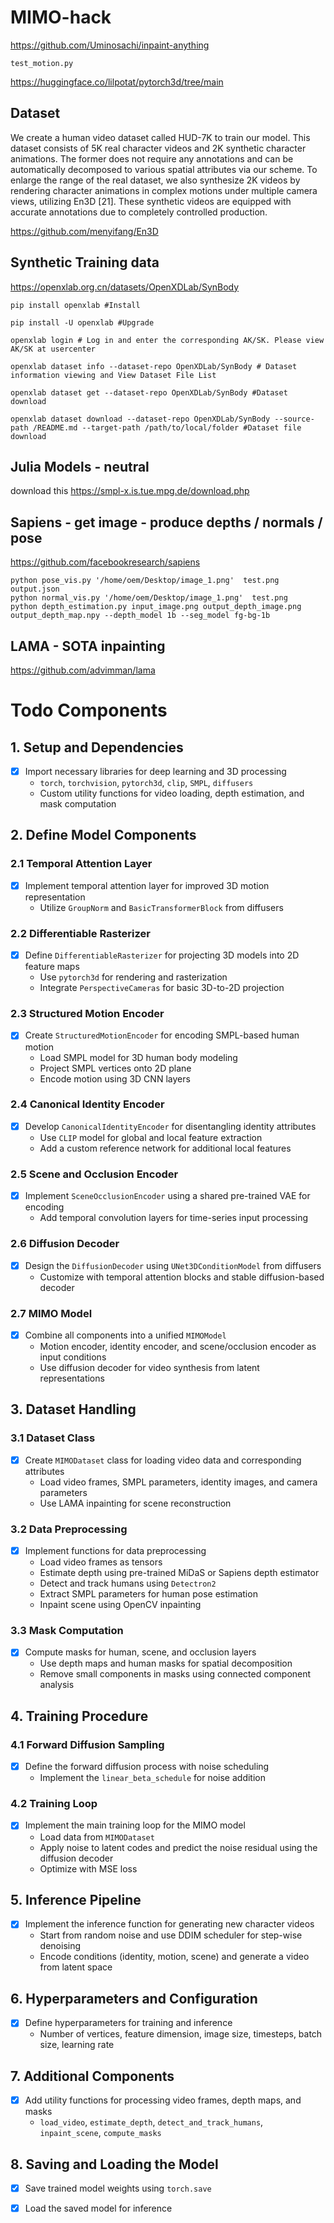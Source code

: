 # MIMO-hack


https://github.com/Uminosachi/inpaint-anything

```shell
test_motion.py
```
https://huggingface.co/lilpotat/pytorch3d/tree/main


## Dataset
We create a human video dataset called HUD-7K
to train our model. This dataset consists of 5K real character videos and 2K synthetic character animations. The
former does not require any annotations and can be automatically decomposed to various spatial attributes via our
scheme. To enlarge the range of the real dataset, we also
synthesize 2K videos by rendering character animations in
complex motions under multiple camera views, utilizing En3D [21]. 
These synthetic videos are equipped with accurate annotations due to completely controlled production.

https://github.com/menyifang/En3D



## Synthetic Training data
https://openxlab.org.cn/datasets/OpenXDLab/SynBody

```
pip install openxlab #Install

pip install -U openxlab #Upgrade

openxlab login # Log in and enter the corresponding AK/SK. Please view AK/SK at usercenter

openxlab dataset info --dataset-repo OpenXDLab/SynBody # Dataset information viewing and View Dataset File List

openxlab dataset get --dataset-repo OpenXDLab/SynBody #Dataset download

openxlab dataset download --dataset-repo OpenXDLab/SynBody --source-path /README.md --target-path /path/to/local/folder #Dataset file download
```


## Julia Models - neutral
download this 
https://smpl-x.is.tue.mpg.de/download.php



## Sapiens - get image - produce depths / normals / pose
https://github.com/facebookresearch/sapiens
```shell
python pose_vis.py '/home/oem/Desktop/image_1.png'  test.png output.json
python normal_vis.py '/home/oem/Desktop/image_1.png'  test.png 
python depth_estimation.py input_image.png output_depth_image.png output_depth_map.npy --depth_model 1b --seg_model fg-bg-1b

```


## LAMA - SOTA inpainting 
https://github.com/advimman/lama



# Todo Components  

## 1. Setup and Dependencies
- [x] Import necessary libraries for deep learning and 3D processing
  - `torch`, `torchvision`, `pytorch3d`, `clip`, `SMPL`, `diffusers`
  - Custom utility functions for video loading, depth estimation, and mask computation

## 2. Define Model Components

### 2.1 Temporal Attention Layer
- [x] Implement temporal attention layer for improved 3D motion representation
  - Utilize `GroupNorm` and `BasicTransformerBlock` from diffusers

### 2.2 Differentiable Rasterizer
- [x] Define `DifferentiableRasterizer` for projecting 3D models into 2D feature maps
  - Use `pytorch3d` for rendering and rasterization
  - Integrate `PerspectiveCameras` for basic 3D-to-2D projection

### 2.3 Structured Motion Encoder
- [x] Create `StructuredMotionEncoder` for encoding SMPL-based human motion
  - Load SMPL model for 3D human body modeling
  - Project SMPL vertices onto 2D plane
  - Encode motion using 3D CNN layers

### 2.4 Canonical Identity Encoder
- [x] Develop `CanonicalIdentityEncoder` for disentangling identity attributes
  - Use `CLIP` model for global and local feature extraction
  - Add a custom reference network for additional local features

### 2.5 Scene and Occlusion Encoder
- [x] Implement `SceneOcclusionEncoder` using a shared pre-trained VAE for encoding
  - Add temporal convolution layers for time-series input processing

### 2.6 Diffusion Decoder
- [x] Design the `DiffusionDecoder` using `UNet3DConditionModel` from diffusers
  - Customize with temporal attention blocks and stable diffusion-based decoder

### 2.7 MIMO Model
- [x] Combine all components into a unified `MIMOModel`
  - Motion encoder, identity encoder, and scene/occlusion encoder as input conditions
  - Use diffusion decoder for video synthesis from latent representations

## 3. Dataset Handling

### 3.1 Dataset Class
- [x] Create `MIMODataset` class for loading video data and corresponding attributes
  - Load video frames, SMPL parameters, identity images, and camera parameters
  - Use LAMA inpainting for scene reconstruction

### 3.2 Data Preprocessing
- [x] Implement functions for data preprocessing
  - Load video frames as tensors
  - Estimate depth using pre-trained MiDaS or Sapiens depth estimator
  - Detect and track humans using `Detectron2`
  - Extract SMPL parameters for human pose estimation
  - Inpaint scene using OpenCV inpainting

### 3.3 Mask Computation
- [x] Compute masks for human, scene, and occlusion layers
  - Use depth maps and human masks for spatial decomposition
  - Remove small components in masks using connected component analysis

## 4. Training Procedure

### 4.1 Forward Diffusion Sampling
- [x] Define the forward diffusion process with noise scheduling
  - Implement the `linear_beta_schedule` for noise addition

### 4.2 Training Loop
- [x] Implement the main training loop for the MIMO model
  - Load data from `MIMODataset`
  - Apply noise to latent codes and predict the noise residual using the diffusion decoder
  - Optimize with MSE loss

## 5. Inference Pipeline
- [x] Implement the inference function for generating new character videos
  - Start from random noise and use DDIM scheduler for step-wise denoising
  - Encode conditions (identity, motion, scene) and generate a video from latent space

## 6. Hyperparameters and Configuration
- [x] Define hyperparameters for training and inference
  - Number of vertices, feature dimension, image size, timesteps, batch size, learning rate

## 7. Additional Components
- [x] Add utility functions for processing video frames, depth maps, and masks
  - `load_video`, `estimate_depth`, `detect_and_track_humans`, `inpaint_scene`, `compute_masks`

## 8. Saving and Loading the Model
- [x] Save trained model weights using `torch.save`
- [x] Load the saved model for inference

